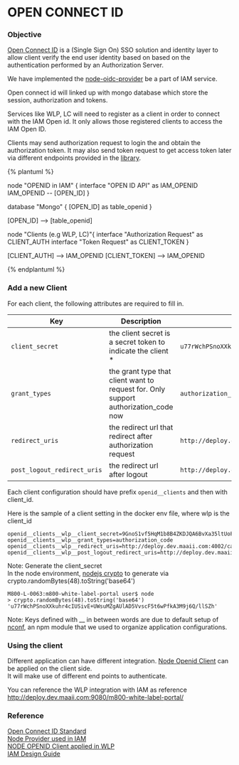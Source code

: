 # OPEN CONNECT ID

### Objective

[Open Connect ID](http://openid.net/connect/) is a (Single Sign On) SSO solution and identity layer to allow client verify the end user identity based on based on the authentication performed by an Authorization Server.

We have implemented the [node-oidc-provider](https://github.com/panva/node-oidc-provider) be a part of IAM service.

Open connect id will linked up with mongo database which store the session, authorization and tokens.

Services like WLP, LC will need to register as a client in order to connect with the IAM Open id. It only allows those registered clients to access the IAM Open ID.

Clients may send authorization request to login the and obtain the authorization token.
It may also send token request to get access token later via different endpoints provided in the [library](https://github.com/panva/node-oidc-provider#features).

{% plantuml %}

node "OPENID in IAM" {
  interface "OPEN ID API" as IAM_OPENID
  IAM_OPENID -- [OPEN_ID]
}

database "Mongo" {
  [OPEN_ID] as table_openid
}

[OPEN_ID] --> [table_openid]

node "Clients (e.g WLP, LC)"{
  interface "Authorization Request" as CLIENT_AUTH
  interface "Token Request" as CLIENT_TOKEN
}

[CLIENT_AUTH] --> IAM_OPENID
[CLIENT_TOKEN] --> IAM_OPENID

{% endplantuml %}


### Add a new Client
For each client, the following attributes are required to fill in.

|Key|Description|sample|
| --- | --- | --- |
|`client_secret`|the client secret is a secret token to indicate the client *|`u77rWchPSnoXXkuhr4cIUSivE+UWsuMZgAUlAD5VvscF5t6wPfkA3M9j6Q/llSZh`|
|`grant_types`|the grant type that client want to request for. Only support authorization_code now|`authorization_code`|
|`redirect_uris`|the redirect url that redirect after authorization request|`http://deploy.dev.maaii.com:4002/callback`|
|`post_logout_redirect_uris`|the redirect url after logout|`http://deploy.dev.maaii.com:4002`|
Each client configuration should have prefix `openid__clients` and then with client_id.

Here is the sample of a client setting in the docker env file, where wlp is the client_id
```
openid__clients__wlp__client_secret=9GnoS1vf5HqM1b8B4ZKDJQA6BvXa35ltUoFFVQ4cloR4GICEuWQk50S60pIVK06b
openid__clients__wlp__grant_types=authorization_code
openid__clients__wlp__redirect_uris=http://deploy.dev.maaii.com:4002/callback
openid__clients__wlp__post_logout_redirect_uris=http://deploy.dev.maaii.com:4002
```

Note: Generate the client_secret  
In the node environment, [nodejs crypto](https://nodejs.org/api/crypto.html#crypto_crypto_randombytes_size_callback) to generate via crypto.randomBytes(48).toString('base64')
```
M800-L-0063:m800-white-label-portal user$ node
> crypto.randomBytes(48).toString('base64')
'u77rWchPSnoXXkuhr4cIUSivE+UWsuMZgAUlAD5VvscF5t6wPfkA3M9j6Q/llSZh'
```

Note: Keys defined with __ in between words are due to default setup of [nconf](https://github.com/indexzero/nconf), an npm module that we used to organize application configurations.


### Using the client
Different application can have different integration. [Node Openid Client](https://github.com/panva/node-openid-client) can be applied on the client side.  
It will make use of different end points to authenticate.

You can reference the WLP integration with IAM as reference
http://deploy.dev.maaii.com:9080/m800-white-label-portal/


### Reference
[Open Connect ID Standard](http://openid.net/connect/)  
[Node Provider used in IAM](https://github.com/panva/node-oidc-provider)  
[NODE OPENID Client applied in WLP](https://github.com/panva/node-openid-client)  
[IAM Design Guide](https://issuetracking.maaii.com:9443/display/WLP/Identity+Access+Management%28IAM%29+Service)
